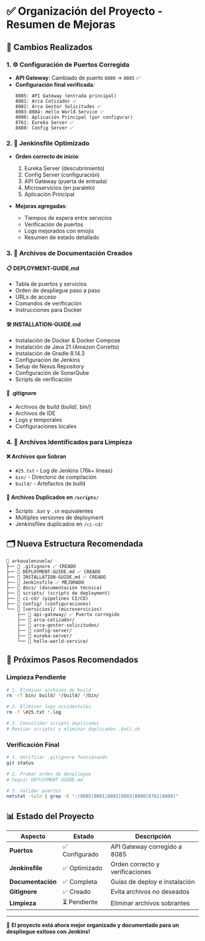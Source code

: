 # ✅ Organización del Proyecto - Resumen de Mejoras

## 🎯 Cambios Realizados

### 1. ⚙️ Configuración de Puertos Corregida
- **API Gateway**: Cambiado de puerto `8080` → `8085` ✅
- **Configuración final verificada**:
  ```
  8085: API Gateway (entrada principal)
  8081: Arca Cotizador ✅
  8082: Arca Gestor Solicitudes ✅
  8083-8084: Hello World Service ✅
  8090: Aplicación Principal (por configurar)
  8761: Eureka Server ✅
  8888: Config Server ✅
  ```

### 2. 🔄 Jenkinsfile Optimizado
- **Orden correcto de inicio**:
  1. Eureka Server (descubrimiento)
  2. Config Server (configuración)
  3. API Gateway (puerta de entrada)
  4. Microservicios (en paralelo)
  5. Aplicación Principal

- **Mejoras agregadas**:
  - Tiempos de espera entre servicios
  - Verificación de puertos
  - Logs mejorados con emojis
  - Resumen de estado detallado

### 3. 📁 Archivos de Documentación Creados

#### 📋 DEPLOYMENT-GUIDE.md
- Tabla de puertos y servicios
- Orden de despliegue paso a paso
- URLs de acceso
- Comandos de verificación
- Instrucciones para Docker

#### 🛠️ INSTALLATION-GUIDE.md
- Instalación de Docker & Docker Compose
- Instalación de Java 21 (Amazon Corretto)
- Instalación de Gradle 8.14.3
- Configuración de Jenkins
- Setup de Nexus Repository
- Configuración de SonarQube
- Scripts de verificación

#### 🚫 .gitignore
- Archivos de build (build/, bin/)
- Archivos de IDE
- Logs y temporales
- Configuraciones locales

### 4. 🧹 Archivos Identificados para Limpieza

#### ❌ Archivos que Sobran
- `#25.txt` - Log de Jenkins (76k+ líneas)
- `bin/` - Directorio de compilación
- `build/` - Artefactos de build

#### 🔄 Archivos Duplicados en `/scripts/`
- Scripts `.bat` y `.sh` equivalentes
- Múltiples versiones de deployment
- Jenkinsfiles duplicados en `/ci-cd/`

## 🗂️ Nueva Estructura Recomendada

```
📁 arkavalenzuela/
├── 📄 .gitignore ✅ CREADO
├── 📄 DEPLOYMENT-GUIDE.md ✅ CREADO  
├── 📄 INSTALLATION-GUIDE.md ✅ CREADO
├── 📄 Jenkinsfile ✅ MEJORADO
├── 📁 docs/ (documentación técnica)
├── 📁 scripts/ (scripts de deployment)
├── 📁 ci-cd/ (pipelines CI/CD)
├── 📁 config/ (configuraciones)
└── 📁 [servicios]/ (microservicios)
    ├── 📁 api-gateway/ ✅ Puerto corregido
    ├── 📁 arca-cotizador/
    ├── 📁 arca-gestor-solicitudes/
    ├── 📁 config-server/
    ├── 📁 eureka-server/
    └── 📁 hello-world-service/
```

## 🚀 Próximos Pasos Recomendados

### Limpieza Pendiente
```bash
# 1. Eliminar archivos de build
rm -rf bin/ build/ */build/ */bin/

# 2. Eliminar logs accidentales
rm -f \#25.txt *.log

# 3. Consolidar scripts duplicados
# Revisar scripts/ y eliminar duplicados .bat/.sh
```

### Verificación Final
```bash
# 1. Verificar .gitignore funcionando
git status

# 2. Probar orden de despliegue
# Seguir DEPLOYMENT-GUIDE.md

# 3. Validar puertos
netstat -tuln | grep -E ":(8085|8081|8082|8083|8090|8761|8888)"
```

## 📊 Estado del Proyecto

| Aspecto | Estado | Descripción |
|---------|--------|-------------|
| **Puertos** | ✅ Configurado | API Gateway corregido a 8085 |
| **Jenkinsfile** | ✅ Optimizado | Orden correcto y verificaciones |
| **Documentación** | ✅ Completa | Guías de deploy e instalación |
| **Gitignore** | ✅ Creado | Evita archivos no deseados |
| **Limpieza** | ⏳ Pendiente | Eliminar archivos sobrantes |

---
🎉 **El proyecto está ahora mejor organizado y documentado para un despliegue exitoso con Jenkins!**